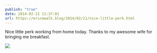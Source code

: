 ```yaml
---
publish: "true"
date: 2014-02-21 11:37:01
url: https://ericmwalk.blog/2014/02/21/nice-little-perk.html
---
```


Nice little perk working from home today. Thanks to my awesome wife for bringing me breakfast.

![](https://ericmwalk.blog/uploads/2022/3c9312b2a0.jpg)